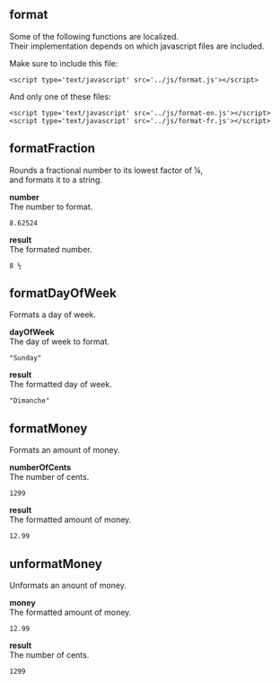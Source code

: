 
format
------
Some of the following functions are localized.  
Their implementation depends on which javascript files are included.

Make sure to include this file:

    <script type='text/javascript' src='../js/format.js'></script>

And only one of these files:

    <script type='text/javascript' src='../js/format-en.js'></script>
    <script type='text/javascript' src='../js/format-fr.js'></script>

formatFraction
--------------
Rounds a fractional number to its lowest factor of ¼,  
and formats it to a string.

__number__  
The number to format.

    8.62524

__result__  
The formated number.

    8 ½

formatDayOfWeek
---------------
Formats a day of week.

__dayOfWeek__  
The day of week to format.

    "Sunday"

__result__  
The formatted day of week.

    "Dimanche"

formatMoney
-----------
Formats an amount of money.

__numberOfCents__  
The number of cents.

    1299

__result__  
The formatted amount of money.

    12.99

unformatMoney
-------------
Unformats an anount of money.

__money__  
The formatted amount of money.

    12.99

__result__  
The number of cents.

    1299
